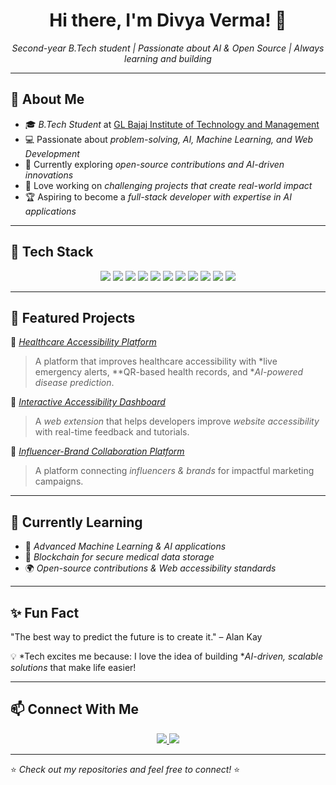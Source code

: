 <!-- Heading with an animated wave -->
<h1 align="center">Hi there, I'm Divya Verma! 👋</h1>
<p align="center">
  <em>Second-year B.Tech student | Passionate about AI & Open Source | Always learning and building</em>
</p>

---

## 🌟 About Me
- 🎓 *B.Tech Student* at [GL Bajaj Institute of Technology and Management](https://www.glbimr.org/)
- 💻 Passionate about *problem-solving, AI, Machine Learning, and Web Development*
- 🌱 Currently exploring *open-source contributions and AI-driven innovations*
- 🚀 Love working on *challenging projects that create real-world impact*
- 🏆 Aspiring to become a *full-stack developer with expertise in AI applications*

---

## 🔧 Tech Stack  
<p align="center">
  <img src="https://img.shields.io/badge/Java-%23ED8B00.svg?style=for-the-badge&logo=java&logoColor=white">
  <img src="https://img.shields.io/badge/Python-3776AB.svg?style=for-the-badge&logo=python&logoColor=white">
  <img src="https://img.shields.io/badge/HTML5-%23E34F26.svg?style=for-the-badge&logo=html5&logoColor=white">
  <img src="https://img.shields.io/badge/CSS3-%231572B6.svg?style=for-the-badge&logo=css3&logoColor=white">
  <img src="https://img.shields.io/badge/JavaScript-F7DF1E.svg?style=for-the-badge&logo=javascript&logoColor=black">
  <img src="https://img.shields.io/badge/Node.js-43853D.svg?style=for-the-badge&logo=node.js&logoColor=white">
  <img src="https://img.shields.io/badge/Flask-000000.svg?style=for-the-badge&logo=flask&logoColor=white">
  <img src="https://img.shields.io/badge/Express.js-000000.svg?style=for-the-badge&logo=express&logoColor=white">
  <img src="https://img.shields.io/badge/MongoDB-47A248.svg?style=for-the-badge&logo=mongodb&logoColor=white">
  <img src="https://img.shields.io/badge/MySQL-4479A1.svg?style=for-the-badge&logo=mysql&logoColor=white">
  <img src="https://img.shields.io/badge/Git-F05032.svg?style=for-the-badge&logo=git&logoColor=white">
</p>

---

## 🚀 Featured Projects
🔹 *[Healthcare Accessibility Platform](https://github.com/div9ya/caresathi)*
> A platform that improves healthcare accessibility with *live emergency alerts, **QR-based health records, and **AI-powered disease prediction*.

🔹 *[Interactive Accessibility Dashboard](https://github.com/div9ya/accessibility-dashboard)*
> A *web extension* that helps developers improve *website accessibility* with real-time feedback and tutorials.

🔹 *[Influencer-Brand Collaboration Platform](https://github.com/div9ya/influencer-hub)*
> A platform connecting *influencers & brands* for impactful marketing campaigns.

---

## 📖 Currently Learning  
- 🤖 *Advanced Machine Learning & AI applications*
- 🔗 *Blockchain for secure medical data storage*
- 🌍 *Open-source contributions & Web accessibility standards*

---

## ✨ Fun Fact  
"The best way to predict the future is to create it." – Alan Kay  

💡 *Tech excites me because: I love the idea of building **AI-driven, scalable solutions* that make life easier!

---

## 📫 Connect With Me
<p align="center">
  <a href="https://www.linkedin.com/in/divya-verma-43a8b4291/" target="_blank">
    <img src="https://img.shields.io/badge/LinkedIn-0077B5?style=for-the-badge&logo=linkedin&logoColor=white">
  </a>
  <a href="https://github.com/div9ya" target="_blank">
    <img src="https://img.shields.io/badge/GitHub-100000?style=for-the-badge&logo=github&logoColor=white">
  </a>
</p>

---

⭐ *Check out my repositories and feel free to connect!* ⭐
